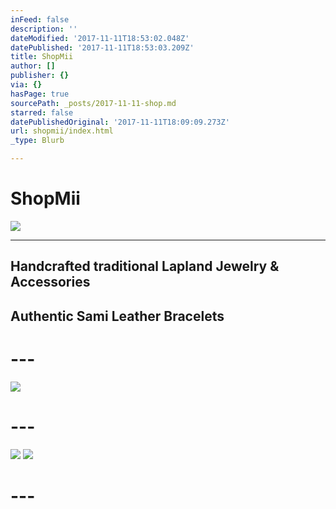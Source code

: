 ```yaml
---
inFeed: false
description: ''
dateModified: '2017-11-11T18:53:02.048Z'
datePublished: '2017-11-11T18:53:03.209Z'
title: ShopMii
author: []
publisher: {}
via: {}
hasPage: true
sourcePath: _posts/2017-11-11-shop.md
starred: false
datePublishedOriginal: '2017-11-11T18:09:09.273Z'
url: shopmii/index.html
_type: Blurb

---
```

# **ShopMii**
![](https://the-grid-user-content.s3-us-west-2.amazonaws.com/86e31ea2-9bb3-4bae-b124-050495ce46c7.jpg)

---

## Handcrafted traditional Lapland Jewelry & Accessories

## Authentic Sami Leather Bracelets

# ---
![](https://the-grid-user-content.s3-us-west-2.amazonaws.com/0ab9bc08-83df-4cc2-9cb9-9d287c61ef00.jpg)

# ---
![](https://the-grid-user-content.s3-us-west-2.amazonaws.com/e7b48f0e-a1c9-4602-bea7-be73aecee1e5.png)
![](https://the-grid-user-content.s3-us-west-2.amazonaws.com/7389eef1-2932-4490-a92f-07ef63de70da.png)

# ---